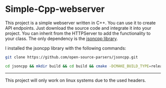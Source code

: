 # Simple-Cpp-webserver

This project is a simple webserver written in C++. You can use it to create API endpoints. Just download the source code and integrate it into your project. You can inherit from the HTTPServer to add the functionality to your class. The only dependency is the [jsoncpp library](https://github.com/open-source-parsers/jsoncpp).

I installed the jsoncpp library with the following commands:
```bash
git clone https://github.com/open-source-parsers/jsoncpp.git

cd jsoncpp && mkdir build && cd build && cmake -DCMAKE_BUILD_TYPE=release -DBUILD_STATIC_LIBS=ON -DBUILD_SHARED_LIBS=OFF -DARCHIVE_INSTALL_DIR=. -G "Unix Makefiles" .. && make && sudo make install
```

___

This project will only work on linux systems due to the used headers.
